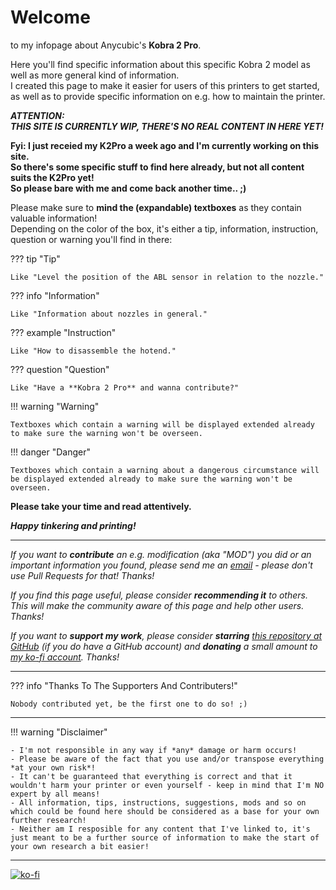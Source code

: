 <link rel=”manifest” href=”docs/manifest.webmanifest”>

# Welcome  
to my infopage about Anycubic's **Kobra 2 Pro**.   
  
Here you'll find specific information about this specific Kobra 2 model as well as more general kind of information.  
I created this page to make it easier for users of this printers to get started, as well as to provide specific information on e.g. how to maintain the printer.    

***ATTENTION:***  
***THIS SITE IS CURRENTLY WIP, THERE'S NO REAL CONTENT IN HERE YET!***   
 
**Fyi: I just receied my K2Pro a week ago and I'm currently working on this site.  
So there's some specific stuff to find here already, but not all content suits the K2Pro yet!  
So please bare with me and come back another time.. ;)**
  
Please make sure to **mind the (expandable) textboxes** as they contain valuable information!  
Depending on the color of the box, it's either a tip, information, instruction, question or warning you'll find in there:    

??? tip "Tip"  

    Like "Level the position of the ABL sensor in relation to the nozzle."

??? info "Information" 

    Like "Information about nozzles in general." 

??? example "Instruction"

    Like "How to disassemble the hotend."

??? question "Question"

    Like "Have a **Kobra 2 Pro** and wanna contribute?"

!!! warning "Warning"

    Textboxes which contain a warning will be displayed extended already to make sure the warning won't be overseen.
    
!!! danger "Danger"

    Textboxes which contain a warning about a dangerous circumstance will be displayed extended already to make sure the warning won't be overseen.

 
**Please take your time and read attentively.**    
  
***Happy tinkering and printing!***  

---
  
*If you want to ***contribute*** an e.g. modification (aka "MOD") you did or an important information you found, please send me an [email](mailto:3dneo@quantentunnel.de) - please don't use Pull Requests for that! Thanks!* 
  
*If you find this page useful, please consider ***recommending it*** to others. This will make the community aware of this page and help other users. Thanks!*  

*If you want to ***support my work***, please consider ***starring*** [this repository at GitHub](https://github.com/1coderookie/Kobra2ProInsights) (if you do have a GitHub account) and ***donating*** a small amount to [my ko-fi account](https://ko-fi.com/U6U5NPB51). Thanks!*  

---
 
  
??? info "Thanks To The Supporters And Contributers!"

    Nobody contributed yet, be the first one to do so! ;) 

    
---
    
!!! warning "Disclaimer"

    - I'm not responsible in any way if *any* damage or harm occurs! 
    - Please be aware of the fact that you use and/or transpose everything *at your own risk*! 
    - It can't be guaranteed that everything is correct and that it wouldn't harm your printer or even yourself - keep in mind that I'm NO expert by all means!  
    - All information, tips, instructions, suggestions, mods and so on which could be found here should be considered as a base for your own further research! 
    - Neither am I resposible for any content that I've linked to, it's just meant to be a further source of information to make the start of your own research a bit easier! 

---

[![ko-fi](https://ko-fi.com/img/githubbutton_sm.svg)](https://ko-fi.com/U6U5NPB51)  

